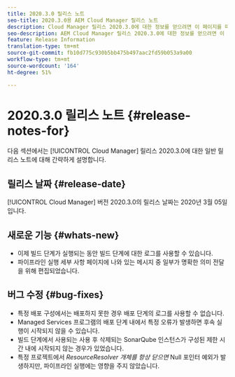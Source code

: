 ```yaml
---
title: 2020.3.0 릴리스 노트
seo-title: 2020.3.0용 AEM Cloud Manager 릴리스 노트
description: Cloud Manager 릴리스 2020.3.0에 대한 정보를 얻으려면 이 페이지를 따르십시오.
seo-description: AEM Cloud Manager 릴리스 2020.3.0에 대한 정보를 얻으려면 이 페이지를 따르십시오.
feature: Release Information
translation-type: tm+mt
source-git-commit: fb10d775c930b5bb475b497aac2fd59b053a9a00
workflow-type: tm+mt
source-wordcount: '164'
ht-degree: 51%

---
```


# 2020.3.0 릴리스 노트 {#release-notes-for}

다음 섹션에서는 [!UICONTROL Cloud Manager] 릴리스 2020.3.0에 대한 일반 릴리스 노트에 대해 간략하게 설명합니다.

## 릴리스 날짜 {#release-date}

[!UICONTROL Cloud Manager] 버전 2020.3.0의 릴리스 날짜는 2020년 3월 05일입니다.

## 새로운 기능 {#whats-new}

* 이제 빌드 단계가 실행되는 동안 빌드 단계에 대한 로그를 사용할 수 있습니다.
* 파이프라인 실행 세부 사항 페이지에 나와 있는 메시지 중 일부가 명확한 의미 전달을 위해 편집되었습니다.

## 버그 수정 {#bug-fixes}

* 특정 배포 구성에서는 배포하지 못한 경우 배포 단계의 로그를 사용할 수 없습니다.
* Managed Services 프로그램의 배포 단계 내에서 특정 오류가 발생하면 후속 실행이 시작되지 않을 수 있습니다.
* 빌드 단계에서 사용되는 사용 후 삭제되는 SonarQube 인스턴스가 구성된 제한 시간 내에 시작되지 않는 경우가 있었습니다.
* 특정 프로젝트에서 *ResourceResolver 개체를 항상 닫으면* Null 포인터 예외가 발생하지만, 파이프라인 실행에는 영향을 주지 않았습니다.